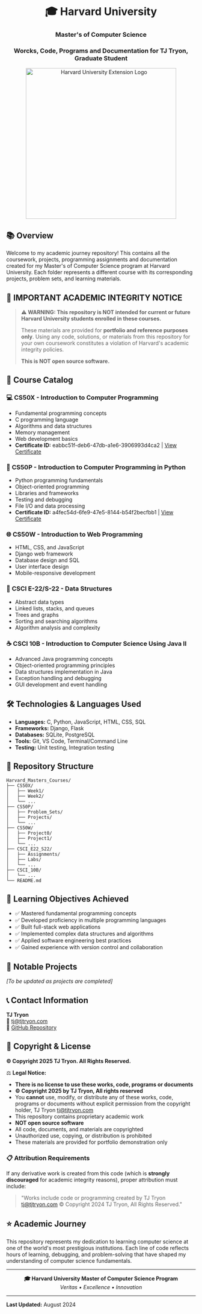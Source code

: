 <div align="center">
<h1>🎓 Harvard University</h1>
<h3>Master's of Computer Science</h3>
<h3>Worcks, Code, Programs and Documentation for TJ Tryon, Graduate Student</h3>
</div>

<div align="center">

<img src="https://extension.harvard.edu/wp-content/uploads/sites/8/2020/08/image-10.png" width="400" alt="Harvard University Extension Logo">

</div>

## 📚 Overview

Welcome to my academic journey repository! This contains all the coursework, projects, programming assignments and documentation created for my Master's of Computer Science program at Harvard University. Each folder represents a different course with its corresponding projects, problem sets, and learning materials.

## 🚨 **IMPORTANT ACADEMIC INTEGRITY NOTICE**

> **⚠️ WARNING: This repository is NOT intended for current or future Harvard University students enrolled in these courses.**
>
> These materials are provided for **portfolio and reference purposes only**. Using any code, solutions, or materials from this repository for your own coursework constitutes a violation of Harvard's academic integrity policies.
>
> **This is NOT open source software.**

## 📖 Course Catalog

### 💻 **CS50X - Introduction to Computer Programming**
- Fundamental programming concepts
- C programming language
- Algorithms and data structures
- Memory management
- Web development basics
- **Certificate ID:** eabbc51f-deb6-47db-a1e6-3906993d4ca2 | [View Certificate](https://certificates.cs50.io/eabbc51f-deb6-47db-a1e6-3906993d4ca2.png)

### 🐍 **CS50P - Introduction to Computer Programming in Python**
- Python programming fundamentals
- Object-oriented programming
- Libraries and frameworks
- Testing and debugging
- File I/O and data processing
- **Certificate ID:** a4fec54d-6fe9-47e5-8144-b54f2becfbb1 | [View Certificate](https://certificates.cs50.io/a4fec54d-6fe9-47e5-8144-b54f2becfbb1.png)

### 🌐 **CS50W - Introduction to Web Programming**
- HTML, CSS, and JavaScript
- Django web framework
- Database design and SQL
- User interface design
- Mobile-responsive development

### 🔢 **CSCI E-22/S-22 - Data Structures**
- Abstract data types
- Linked lists, stacks, and queues
- Trees and graphs
- Sorting and searching algorithms
- Algorithm analysis and complexity

### ☕ **CSCI 10B - Introduction to Computer Science Using Java II**
- Advanced Java programming concepts
- Object-oriented programming principles
- Data structures implementation in Java
- Exception handling and debugging
- GUI development and event handling

## 🛠️ Technologies & Languages Used

- **Languages:** C, Python, JavaScript, HTML, CSS, SQL
- **Frameworks:** Django, Flask
- **Databases:** SQLite, PostgreSQL
- **Tools:** Git, VS Code, Terminal/Command Line
- **Testing:** Unit testing, Integration testing

## 📁 Repository Structure

```
Harvard_Masters_Courses/
├── CS50X/
│   ├── Week1/
│   ├── Week2/
│   └── ...
├── CS50P/
│   ├── Problem_Sets/
│   ├── Projects/
│   └── ...
├── CS50W/
│   ├── Project0/
│   ├── Project1/
│   └── ...
├── CSCI_E22_S22/
│   ├── Assignments/
│   ├── Labs/
│   └── ...
├── CSCI_10B/
│   └── ...
└── README.md
```

## 🎯 Learning Objectives Achieved

- ✅ Mastered fundamental programming concepts
- ✅ Developed proficiency in multiple programming languages
- ✅ Built full-stack web applications
- ✅ Implemented complex data structures and algorithms
- ✅ Applied software engineering best practices
- ✅ Gained experience with version control and collaboration

## 🚀 Notable Projects

*[To be updated as projects are completed]*

## 📞 Contact Information

**TJ Tryon**  
📧 tj@tjtryon.com  
🔗 [GitHub Repository](https://github.com/tjtryon/Harvard_Masters_Courses.git)

## 📜 Copyright & License

**© Copyright 2025 TJ Tryon. All Rights Reserved.**

⚖️ **Legal Notice:**
- **There is no license to use these works, code, programs or documents**
- **© Copyright 2025 by TJ Tryon, All rights reserved**
- You **cannot** use, modify, or distribute any of these works, code, programs or documents without explicit permission from the copyright holder, TJ Tryon tj@tjtryon.com
- This repository contains proprietary academic work
- **NOT open source software**
- All code, documents, and materials are copyrighted
- Unauthorized use, copying, or distribution is prohibited
- These materials are provided for portfolio demonstration only

### 📋 Attribution Requirements

If any derivative work is created from this code (which is **strongly discouraged** for academic integrity reasons), proper attribution must include:

> "Works include code or programming created by TJ Tryon tj@tjtryon.com © Copyright 2024 TJ Tryon, All Rights Reserved."

## ⭐ Academic Journey

This repository represents my dedication to learning computer science at one of the world's most prestigious institutions. Each line of code reflects hours of learning, debugging, and problem-solving that have shaped my understanding of computer science fundamentals.

---

<div align="center">
  <strong>🎓 Harvard University Master of Computer Science Program</strong><br>
  <em>Veritas • Excellence • Innovation</em>
</div>

---

**Last Updated:** August 2024
